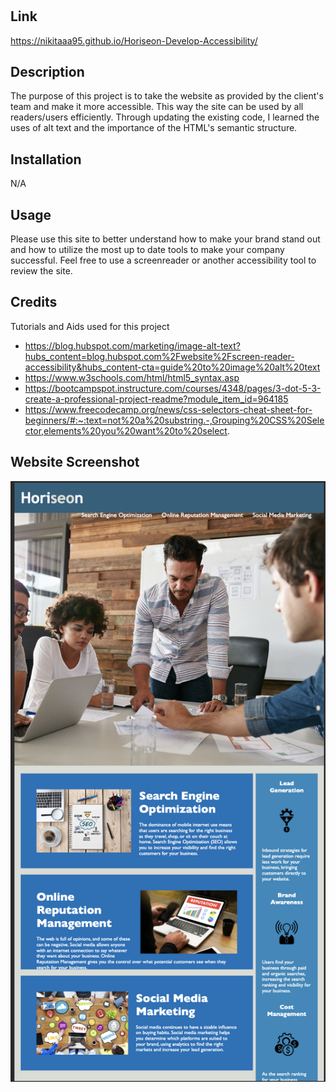 # <Week-1-Horiseon>

## Link
https://nikitaaa95.github.io/Horiseon-Develop-Accessibility/

## Description

The purpose of this project is to take the website as provided by the client's team and make it more accessible. This way the site can be used by all readers/users efficiently. Through updating the existing code, I learned the uses of alt text and the importance of the HTML's semantic structure.

## Installation

N/A

## Usage

Please use this site to better understand how to make your brand stand out and how to utilize the most up to date tools to make your company successful. Feel free to use a screenreader or another accessibility tool to review the site.

## Credits
Tutorials and Aids  used for this project
- https://blog.hubspot.com/marketing/image-alt-text?hubs_content=blog.hubspot.com%2Fwebsite%2Fscreen-reader-accessibility&hubs_content-cta=guide%20to%20image%20alt%20text
- https://www.w3schools.com/html/html5_syntax.asp
- https://bootcampspot.instructure.com/courses/4348/pages/3-dot-5-3-create-a-professional-project-readme?module_item_id=964185
- https://www.freecodecamp.org/news/css-selectors-cheat-sheet-for-beginners/#:~:text=not%20a%20substring.-,Grouping%20CSS%20Selector,elements%20you%20want%20to%20select.


## Website Screenshot
![The screenshot of the working website as visible after my alterations.](assets/images/Screenshot.png)
